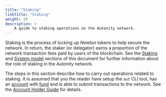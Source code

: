 ```yaml
---
title: "Staking"
linkTitle: "Staking"
weight: 30
description: >
    A guide to staking operations on the Autonity network.
---
```


Staking is the process of locking up _Newton_ tokens to help secure the network.  In return, the staker (or delegator) earns a proportion of the network transaction fees paid by users of the blockchain.  See the [Staking](/concepts/staking/) and [System model](/concepts/system-model/) sections of this document for further information about the role of staking in the Autonity network.

The steps in this section describe how to carry out operations related to staking.  It is assumed that you the reader have setup the `aut` CLI tool, has an [account](/account-holders/create-acct/) with [fund](/account-holders/fund-acct/) and is able to submit transactions to the network.  See the [Account Holder Guide](/account-holders/) for details.
